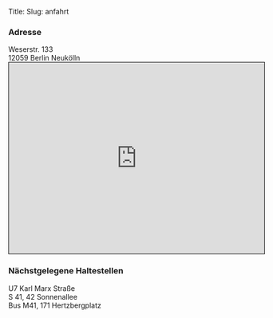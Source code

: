 Title: 
Slug: anfahrt

<div class="row">
  <div class="col-sm-6">
    <h3>Adresse</h3>
    Weserstr. 133<br />
    12059 Berlin Neukölln
    <iframe width="512" height="384" frameborder="0" scrolling="no" marginheight="0" marginwidth="0" src="http://www.openstreetmap.org/export/embed.html?bbox=13.432717323303223%2C52.47201110391397%2C13.465590476989746%2C52.487693409970525&amp;layer=mapnik&amp;marker=52.47985295567416%2C13.449153900146484" style="border: 1px solid black"></iframe>
  </div>
  <div class="col-sm-6">
    <h3>Nächstgelegene Haltestellen</h3>
    U7 Karl Marx Straße<br />
    S 41, 42 Sonnenallee<br />
    Bus M41, 171 Hertzbergplatz
  </div>
</div>
